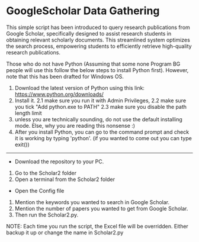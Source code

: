 # GoogleScholar Data Gathering
This simple script has been introduced to query research publications from Google Scholar, specifically designed to assist research students in obtaining relevant scholarly documents. This streamlined system optimizes the search process, empowering students to efficiently retrieve high-quality research publications.

Those who do not have Python (Assuming that some none Program BG people will use this follow the below steps to install Python first). However, note that this has been drafted for Windows OS. 
1. Download the latest version of Python using this link: https://www.python.org/downloads/
2. Install it.
   2.1 make sure you run it with Admin Privileges,
   2.2 make sure you tick "Add python.exe to PATH"
   2.3 make sure you disable the path length limit
4. unless you are technically sounding, do not use the default installing mode. Else, why you are reading this nonsense :)
5. After you install Python, you can go to the command prompt and check it is working by typing 'python'. (if you wanted to come out you can type exit())
----------

- Download the repository to your PC.
1. Go to the Scholar2 folder
2. Open a terminal from the Scholar2 folder
  
- Open the Config file 
1. Mention the keywords you wanted to search in Google Scholar.
2. Mention the number of papers you wanted to get from Google Scholar.
3. Then run the Scholar2.py. 

NOTE: Each time you run the script, the Excel file will be overridden. Either backup it up or change the name in Scholar2.py 
